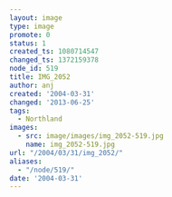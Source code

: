 ```yaml
---
layout: image
type: image
promote: 0
status: 1
created_ts: 1080714547
changed_ts: 1372159378
node_id: 519
title: IMG_2052
author: anj
created: '2004-03-31'
changed: '2013-06-25'
tags:
  - Northland
images:
  - src: image/images/img_2052-519.jpg
    name: img_2052-519.jpg
url: "/2004/03/31/img_2052/"
aliases:
  - "/node/519/"
date: '2004-03-31'
---
```


